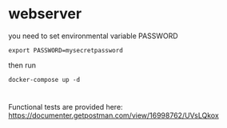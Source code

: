 # webserver
you need to set environmental variable PASSWORD

`export PASSWORD=mysecretpassword`

then run

`docker-compose up -d`
#
Functional tests are provided here: https://documenter.getpostman.com/view/16998762/UVsLQkox

